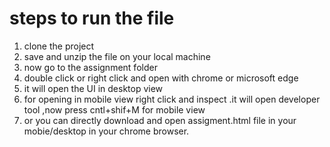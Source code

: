 # steps to run the file


1. clone the project
2. save and unzip the file on your local machine
3. now go to the assignment folder
4. double click or right click and open with chrome or microsoft edge
5. it will open the UI in desktop view
6. for opening in mobile view right click and inspect .it will open developer tool ,now press cntl+shif+M for mobile view
7. or you can directly download and open assigment.html file in your mobie/desktop in your  chrome browser.
